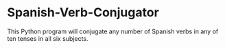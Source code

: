 # Spanish-Verb-Conjugator
This Python program will conjugate any number of Spanish verbs in any of ten tenses in all six subjects.
